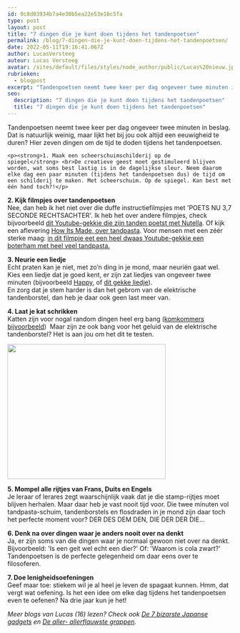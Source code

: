 ```yaml
---
id: 0c8d03934b7a4e30b5ea22e53e16c5fa
type: post
layout: post
title: "7 dingen die je kunt doen tijdens het tandenpoetsen"
permalink: /blog/7-dingen-die-je-kunt-doen-tijdens-het-tandenpoetsen/
date: 2022-05-11T19:16:41.067Z
author: LucasVersteeg
auteur: Lucas Versteeg
avatar: /sites/default/files/styles/node_author/public/Lucas%20nieuw.jpg?itok=DGwwYKYg
rubrieken:
  - blogpost
excerpt: "Tandenpoetsen neemt twee keer per dag ongeveer twee minuten in beslag. Dat is natuurlijk weinig, maar lijkt het bij jou ook altijd een eeuwigheid te duren? Hier zeven dingen om de tijd te doden tijdens het tandenpoetsen.  "
seo:
  description: "7 dingen die je kunt doen tijdens het tandenpoetsen"
  title: "7 dingen die je kunt doen tijdens het tandenpoetsen"
---
```

Tandenpoetsen neemt twee keer per dag ongeveer twee minuten in beslag. Dat is natuurlijk weinig, maar lijkt het bij jou ook altijd een eeuwigheid te duren? Hier zeven dingen om de tijd te doden tijdens het tandenpoetsen.  

    <p><strong>1. Maak een scheerschuimschilderij op de spiegel</strong> <br>De creatieve geest moet gestimuleerd blijven worden, wat soms best lastig is in de dagelijkse sleur. Neem daarom elke dag een paar minuten (tijdens het tandenpoetsen dus) de tijd om een schilderij te maken. Met scheerschuim. Op de spiegel. Kan best met één hand toch?!</p>
<p><strong>2. Kijk filmpjes over tandenpoetsen</strong><br>Nee, dan heb ik het niet over die duffe instructiefilmpjes met 'POETS NU 3,7 SECONDE RECHTSACHTER'. Ik heb het over andere filmpjes, check bijvoorbeeld <a href="https://www.youtube.com/watch?v=88MjLFXoc6Q" target="_blank">dit Youtube-gekkie die zijn tanden poetst met Nutella</a>. Of kijk een aflevering <a href="https://www.youtube.com/watch?v=g9aD3BpxEAY" target="_blank">How Its Made, over tandpasta</a>. Voor mensen met een zéér sterke maag: <a href="https://www.youtube.com/watch?v=qAJJhVjsrP0" target="_blank">in dit filmpje eet een heel dwaas Youtube-gekkie een boterham met heel veel tandpasta.</a></p>
<p><strong>3. Neurie een liedje</strong><br>Echt praten kan je niet, met zo’n ding in je mond, maar neuriën gaat wel. Kies een liedje dat je goed kent, er zijn zat liedjes van ongeveer twee minuten (bijvoorbeeld <a href="https://www.youtube.com/watch?v=1iWW4Bkqqx4" target="_blank">Happy</a>, of <a href="https://www.youtube.com/watch?v=h_lRn6oBwWY" target="_blank">dit gekke liedje</a>).<br>En zorg dat je stem harder is dan het gebrom van de elektrische tandenborstel, dan heb je daar ook geen last meer van. </p>
<p><b>4. Laat je kat schrikken</b><br>Katten zijn voor nogal random dingen heel erg bang (<a href="https://www.youtube.com/watch?v=_BRp7ezUqbI" target="_blank">komkommers bijvoorbeeld</a>)  Maar zijn ze ook bang voor het geluid van de elektrische tandenborstel? Het is aan jou om het dit te testen.</p>
<p><div class="media media-element-container media-default"><div id="file-16244" class="file file-image file-image-png">

        
  
  <div class="content">
    <img height="302" width="354" class="media-element file-default" src="/sites/default/files/HAAS%20IS%20BANG.png" alt="">  </div>

  
</div>
</div>
<p><strong>5. Mompel alle rijtjes van Frans, Duits en Engels</strong><br>Je leraar of lerares zegt waarschijnlijk vaak dat je die stamp-rijtjes moet blijven herhalen. Maar daar heb je vast nooit tijd voor. Die twee minuten vol tandpasta-schuim, tandenborstels en flosdraden in je mond zijn daar toch het perfecte moment voor? DER DES DEM DEN, DIE DER DER DIE...</p>
<p><strong>6. Denk na over dingen waar je anders nooit over na denkt</strong><br>Ja, er zijn soms van die dingen waar je normaal gewoon niet over na denkt. Bijvoorbeeld: 'Is een geit wel echt een dier?' Of: 'Waarom is cola zwart?' Tandenpoetsen is de perfecte gelegenheid om daar eens over te filosoferen.</p>
<p><strong>7. Doe lenigheidsoefeningen</strong><br>Geef maar toe: stiekem wil je al heel je leven de spagaat kunnen. Hmm, dat vergt wat oefening. Is het een idee om elke dag tijdens het tandenpoetsen even te oefenen? Na drie jaar kun je het!</p>
<p><em>Meer blogs van Lucas (16) lezen? Check ook <a href="/blog/de-7-bizarste-japanse-gadgets" target="_blank">De 7 bizarste Japanse gadgets</a> en <a href="/blog/de-aller-allerflauwste-grappen" target="_blank">De aller- allerflauwste grappen</a>.</em></p>  
